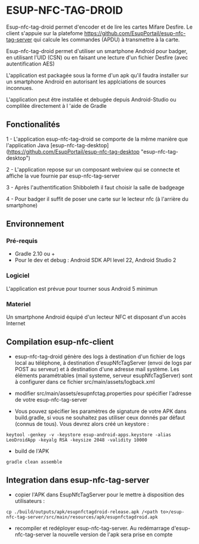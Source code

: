 ESUP-NFC-TAG-DROID
==================

Esup-nfc-tag-droid permet d'encoder et de lire les cartes Mifare Desfire.
Le client s'appuie sur la platefome https://github.com/EsupPortail/esup-nfc-tag-server qui calcule les commandes (APDU) à transmettre à la carte.

Esup-nfc-tag-droid permet d'utiliser un smartphone Android pour badger, en utilisant l'UID (CSN) ou en faisant une lecture d'un fichier Desfire (avec autentification AES)

L'application est packagée sous la forme d'un apk qu'il faudra installer sur un smartphone Android en autorisant les applciations de sources inconnues.

L'application peut être installée et debugée depuis Android-Studio ou complilée directement à l 'aide de Gradle


## Fonctionalités

1 - L'application esup-nfc-tag-droid se comporte de la même manière que l'application Java [esup-nfc-tag-desktop] (https://github.com/EsupPortail/esup-nfc-tag-desktop "esup-nfc-tag-desktop")

2 - L'application repose sur un composant webview qui se connecte et affiche la vue fournie par esup-nfc-tag-server

3 - Après l'authentification Shibboleth il faut choisir la salle de badgeage

4 - Pour badger il suffit de poser une carte sur le lecteur nfc (à l'arrière du smartphone)

## Environnement

### Pré-requis

 * Gradle 2.10 ou +
 * Pour le dev et debug : Android SDK API level 22, Android Studio 2

### Logiciel

L'application est prévue pour tourner sous Android 5 minimun

### Materiel

Un smartphone Android équipé d'un lecteur NFC et disposant d'un accès Internet

## Compilation esup-nfc-client

 * esup-nfc-tag-droid génère des logs à destination d'un fichier de logs local au téléphone, à destination d'esupNfcTagServer (envoi de logs par POST au serveur) et à destination d'une adresse mail système. Les éléments paramétrables (mail systeme, serveur esupNfcTagServer) sont à configurer dans ce fichier src/main/assets/logback.xml
 
 * modifier src/main/assets/esupnfctag.properties pour spécifier l'adresse de votre esup-nfc-tag-server
 
 * Vous pouvez spécifier les paramètres de signature de votre APK dans build.gradle, si vous ne souhaitez pas utiliser ceux donnés par défaut (connus de tous). Vous devrez alors créé un keystore : 
```
keytool -genkey -v -keystore esup-android-apps.keystore -alias LeoDroidApp -keyalg RSA -keysize 2048 -validity 10000
```
 * build de l'APK
```
gradle clean assemble
```
## Integration dans esup-nfc-tag-server

 * copier l'APK dans EsupNfcTagServer pour le mettre à disposition des utilisateurs :
```
cp ./build/outputs/apk/esupnfctagdroid-release.apk /<path to>/esup-nfc-tag-server/src/main/resources/apk/esupnfctagdroid.apk
```
 * recompiler et redéployer esup-nfc-tag-server. Au redémarrage d'esup-nfc-tag-server la nouvelle version de l'apk sera prise en compte
